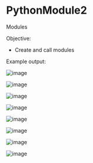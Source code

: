 # PythonModule2
Modules

Objective:
- Create and call modules

Example output:

![image](https://user-images.githubusercontent.com/97081479/180621441-909c667f-04e4-4e75-a864-fcf46848bdf7.png)

![image](https://user-images.githubusercontent.com/97081479/180621357-fb39b416-5040-45ea-8372-237c69af6123.png)

![image](https://user-images.githubusercontent.com/97081479/180621364-6a4757bb-a261-4f77-a90a-3d540dbd4869.png)

![image](https://user-images.githubusercontent.com/97081479/180621470-dad56ec0-4aeb-409c-8062-76b4eaebaa1f.png)

![image](https://user-images.githubusercontent.com/97081479/180621480-02bcc72b-c8dd-4011-aa39-f2eb0e162151.png)

![image](https://user-images.githubusercontent.com/97081479/180621390-0b90deb2-9d8f-4813-9567-9dbc3e608c06.png)

![image](https://user-images.githubusercontent.com/97081479/180621393-cbbc1b40-2502-4393-9a2c-83e0c50510d3.png)

![image](https://user-images.githubusercontent.com/97081479/180621418-8ee2dd94-f803-4926-8f1e-77a682e8f06c.png)
